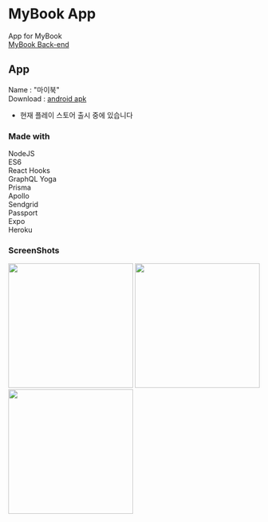 # MyBook App
App for MyBook<br>
[MyBook Back-end](https://github.com/danmin20/MyBook-Backend)

## App
Name : "마이북"<br/>
Download : [android apk](https://exp-shell-app-assets.s3.us-west-1.amazonaws.com/android/%40danmin/mybook-app-a7acfffda9044f0bac3836928080d617-signed.apk)<br/>
* 현재 플레이 스토어 출시 중에 있습니다

### Made with
NodeJS<br>
ES6<br>
React Hooks<br>
GraphQL Yoga<br>
Prisma<br>
Apollo<br>
Sendgrid<br>
Passport<br>
Expo<br>
Heroku<br>

### ScreenShots
<div>
<img width="250" src="https://user-images.githubusercontent.com/50590192/74651288-cb099a00-51c6-11ea-9400-0e6815b024c3.gif">
<img width="250" src="https://user-images.githubusercontent.com/50590192/74651291-cd6bf400-51c6-11ea-9c18-07bca8a07c1a.gif">
<img width="250" src="https://user-images.githubusercontent.com/50590192/74651298-d1981180-51c6-11ea-9d2d-9a3b4a0b97f9.gif">
</div>
